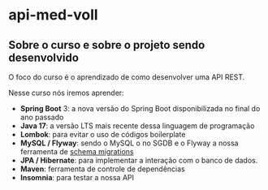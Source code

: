 # api-med-voll

## Sobre o curso e sobre o projeto sendo desenvolvido
O foco do curso é o aprendizado de como desenvolver uma API REST.

Nesse curso nós iremos aprender:

- **Spring Boot** 3: a nova versão do Spring Boot disponibilizada no final do ano passado
- **Java 17**: a versão LTS mais recente dessa linguagem de programação
- **Lombok**: para evitar o uso de códigos boilerplate
- **MySQL / Flyway**: sendo o MySQL o no SGDB e o Flyway a nossa ferramenta de [schema migrations](https://www.cloudbees.com/blog/database-migration)
- **JPA / Hibernate**: para implementar a interação com o banco de dados.
- **Maven**: ferramenta de controle de dependências
- **Insomnia**: para testar a nossa API